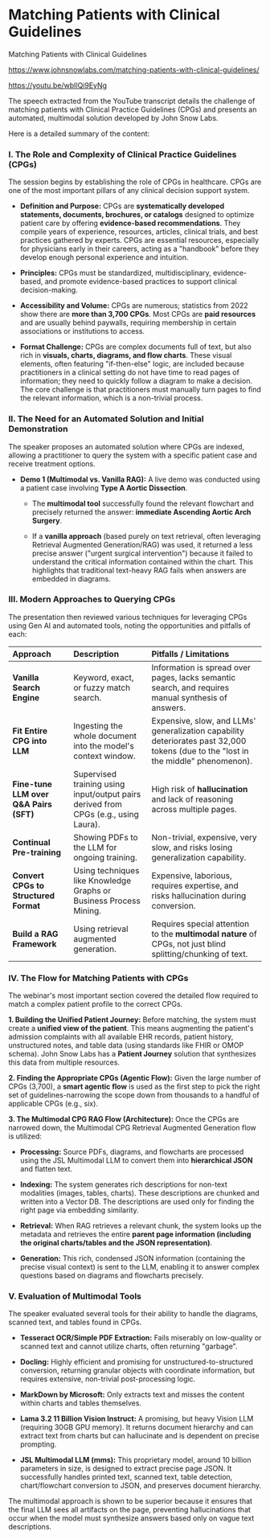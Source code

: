 # Matching Patients with Clinical Guidelines
Matching Patients with Clinical Guidelines

<https://www.johnsnowlabs.com/matching-patients-with-clinical-guidelines/>

<https://youtu.be/wbIlQi9EyNg>

The speech extracted from the YouTube transcript details the challenge of matching patients with Clinical Practice Guidelines (CPGs) and presents an automated, multimodal solution developed by John Snow Labs.

Here is a detailed summary of the content:

### **I. The Role and Complexity of Clinical Practice Guidelines (CPGs)**

The session begins by establishing the role of CPGs in healthcare. CPGs are one of the most important pillars of any clinical decision support system.

- **Definition and Purpose:** CPGs are **systematically developed statements, documents, brochures, or catalogs** designed to optimize patient care by offering **evidence-based recommendations**. They compile years of experience, resources, articles, clinical trials, and best practices gathered by experts. CPGs are essential resources, especially for physicians early in their careers, acting as a "handbook" before they develop enough personal experience and intuition.

- **Principles:** CPGs must be standardized, multidisciplinary, evidence-based, and promote evidence-based practices to support clinical decision-making.

- **Accessibility and Volume:** CPGs are numerous; statistics from 2022 show there are **more than 3,700 CPGs**. Most CPGs are **paid resources** and are usually behind paywalls, requiring membership in certain associations or institutions to access.

- **Format Challenge:** CPGs are complex documents full of text, but also rich in **visuals, charts, diagrams, and flow charts**. These visual elements, often featuring "if-then-else" logic, are included because practitioners in a clinical setting do not have time to read pages of information; they need to quickly follow a diagram to make a decision. The core challenge is that practitioners must manually turn pages to find the relevant information, which is a non-trivial process.

### **II. The Need for an Automated Solution and Initial Demonstration**

The speaker proposes an automated solution where CPGs are indexed, allowing a practitioner to query the system with a specific patient case and receive treatment options.

- **Demo 1 (Multimodal vs. Vanilla RAG):** A live demo was conducted using a patient case involving **Type A Aortic Dissection**.

  - The **multimodal tool** successfully found the relevant flowchart and precisely returned the answer: **immediate Ascending Aortic Arch Surgery**.

  - If a **vanilla approach** (based purely on text retrieval, often leveraging Retrieval Augmented Generation/RAG) was used, it returned a less precise answer ("urgent surgical intervention") because it failed to understand the critical information contained within the chart. This highlights that traditional text-heavy RAG fails when answers are embedded in diagrams.

### **III. Modern Approaches to Querying CPGs**

The presentation then reviewed various techniques for leveraging CPGs using Gen AI and automated tools, noting the opportunities and pitfalls of each:

| **Approach** | **Description** | **Pitfalls / Limitations** |
|:---|:---|:---|
| **Vanilla Search Engine** | Keyword, exact, or fuzzy match search. | Information is spread over pages, lacks semantic search, and requires manual synthesis of answers. |
| **Fit Entire CPG into LLM** | Ingesting the whole document into the model's context window. | Expensive, slow, and LLMs' generalization capability deteriorates past 32,000 tokens (due to the "lost in the middle" phenomenon). |
| **Fine-tune LLM over Q&A Pairs (SFT)** | Supervised training using input/output pairs derived from CPGs (e.g., using Laura). | High risk of **hallucination** and lack of reasoning across multiple pages. |
| **Continual Pre-training** | Showing PDFs to the LLM for ongoing training. | Non-trivial, expensive, very slow, and risks losing generalization capability. |
| **Convert CPGs to Structured Format** | Using techniques like Knowledge Graphs or Business Process Mining. | Expensive, laborious, requires expertise, and risks hallucination during conversion. |
| **Build a RAG Framework** | Using retrieval augmented generation. | Requires special attention to the **multimodal nature** of CPGs, not just blind splitting/chunking of text. |

### **IV. The Flow for Matching Patients with CPGs**

The webinar's most important section covered the detailed flow required to match a complex patient profile to the correct CPGs.

**1. Building the Unified Patient Journey:** Before matching, the system must create a **unified view of the patient**. This means augmenting the patient's admission complaints with all available EHR records, patient history, unstructured notes, and table data (using standards like FHIR or OMOP schema). John Snow Labs has a **Patient Journey** solution that synthesizes this data from multiple resources.

**2. Finding the Appropriate CPGs (Agentic Flow):** Given the large number of CPGs (3,700), a **smart agentic flow** is used as the first step to pick the right set of guidelines-narrowing the scope down from thousands to a handful of applicable CPGs (e.g., six).

**3. The Multimodal CPG RAG Flow (Architecture):** Once the CPGs are narrowed down, the Multimodal CPG Retrieval Augmented Generation flow is utilized:

- **Processing:** Source PDFs, diagrams, and flowcharts are processed using the JSL Multimodal LLM to convert them into **hierarchical JSON** and flatten text.

- **Indexing:** The system generates rich descriptions for non-text modalities (images, tables, charts). These descriptions are chunked and written into a Vector DB. The descriptions are used only for finding the right page via embedding similarity.

- **Retrieval:** When RAG retrieves a relevant chunk, the system looks up the metadata and retrieves the entire **parent page information (including the original charts/tables and the JSON representation)**.

- **Generation:** This rich, condensed JSON information (containing the precise visual context) is sent to the LLM, enabling it to answer complex questions based on diagrams and flowcharts precisely.

### **V. Evaluation of Multimodal Tools**

The speaker evaluated several tools for their ability to handle the diagrams, scanned text, and tables found in CPGs.

- **Tesseract OCR/Simple PDF Extraction:** Fails miserably on low-quality or scanned text and cannot utilize charts, often returning "garbage".

- **Docling:** Highly efficient and promising for unstructured-to-structured conversion, returning granular objects with coordinate information, but requires extensive, non-trivial post-processing logic.

- **MarkDown by Microsoft:** Only extracts text and misses the content within charts and tables themselves.

- **Lama 3.2 11 Billion Vision Instruct:** A promising, but heavy Vision LLM (requiring 30GB GPU memory). It returns document hierarchy and can extract text from charts but can hallucinate and is dependent on precise prompting.

- **JSL Multimodal LLM (mms):** This proprietary model, around 10 billion parameters in size, is designed to extract precise page JSON. It successfully handles printed text, scanned text, table detection, chart/flowchart conversion to JSON, and preserves document hierarchy.

The multimodal approach is shown to be superior because it ensures that the final LLM sees all artifacts on the page, preventing hallucinations that occur when the model must synthesize answers based only on vague text descriptions.